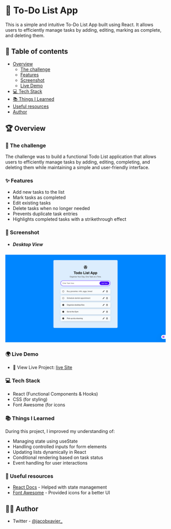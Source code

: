 # 📝 To-Do List App

This is a simple and intuitive To-Do List App built using React. It allows users to efficiently manage tasks by adding, editing, marking as complete, and deleting them.

## 📌 Table of contents

- [Overview](#overview)
  - [The challenge](#the-challenge)
  - [Features](#Features)
  - [Screenshot](#screenshot)
  - [Live Demo](#Live-Demo)
- [💻 Tech Stack](#tech-stack)
- [📚 Things I Learned](#things-learned)
- [Useful resources](#useful-resources)
- [Author](#author)

## 🏆 Overview

### 🚀 The challenge

The challenge was to build a functional Todo List application that allows users to efficiently manage tasks by adding, editing, completing, and deleting them while maintaining a simple and user-friendly interface.

### ✨ Features

- Add new tasks to the list
- Mark tasks as completed
- Edit existing tasks
- Delete tasks when no longer needed
- Prevents duplicate task entries
- Highlights completed tasks with a strikethrough effect

### 📸 Screenshot

- ##### Desktop View

![Screenshot](public/screenshot_1.png)

### 🌍 Live Demo

- 🔗 View Live Project: [live Site](https://)

### 💻 Tech Stack

- React (Functional Components & Hooks)
- CSS (for styling)
- Font Awesome (for icons

### 📚 Things I Learned

During this project, I improved my understanding of:

- Managing state using useState
- Handling controlled inputs for form elements
- Updating lists dynamically in React
- Conditional rendering based on task status
- Event handling for user interactions

### 🔗 Useful resources

- [React Docs](https://react.dev/) - Helped with state management
- [Font Awesome](https://fontawesome.com/) - Provided icons for a better UI

## 👨‍💻 Author

- Twitter - [@jacobxavier\_](https://twitter.com/jacobxavier_)
